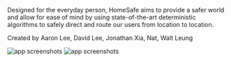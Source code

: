 Designed for the everyday person, HomeSafe aims to provide a safer world and allow for ease of mind by using state-of-the-art deterministic algorithms to safely direct and route our users from location to location.

Created by Aaron Lee, David Lee, Jonathan Xia, Nat, Walt Leung

![app screenshots](HomeSafe/Resources/screenshot1.png)
![app screenshots](HomeSafe/Resources/screenshot2.png)
